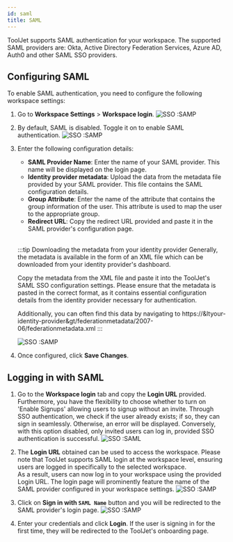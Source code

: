 ```yaml
---
id: saml
title: SAML
---
```


ToolJet supports SAML authentication for your workspace. The supported SAML providers are: Okta, Active Directory Federation Services, Azure AD, Auth0 and other SAML SSO providers.

<div>

## Configuring SAML

To enable SAML authentication, you need to configure the following workspace settings:

1. Go to **Workspace Settings** > **Workspace login**.
    <img className="screenshot-full" src="/img/sso/saml/workspaceset-v2.png" alt="SSO :SAMP" />

2. By default, SAML is disabled. Toggle it on to enable SAML authentication.
    <img className="screenshot-full" src="/img/sso/saml/enable-v2.png" alt="SSO :SAMP" />


3. Enter the following configuration details:
    - **SAML Provider Name**: Enter the name of your SAML provider. This name will be displayed on the login page.
    - **Identity provider metadata**: Upload the data from the metadata file provided by your SAML provider. This file contains the SAML configuration details.
    - **Group Attribute**: Enter the name of the attribute that contains the group information of the user. This attribute is used to map the user to the appropriate group.
    - **Redirect URL**: Copy the redirect URL provided and paste it in the SAML provider's configuration page.

    <br/>

    :::tip Downloading the metadata from your identity provider
     Generally, the metadata is available in the form of an XML file which can be downloaded from your identity provider's dashboard.

     Copy the metadata from the XML file and paste it into the ToolJet's SAML SSO configuration settings. Please ensure that the metadata is pasted in the correct format, as it contains essential configuration details from the identity provider necessary for authentication.

     Additionally, you can often find this data by navigating to https://&ltyour-identity-provider&gt/federationmetadata/2007-06/federationmetadata.xml
    :::

    <img className="screenshot-full" src="/img/sso/saml/config-new-v3.png" alt="SSO :SAMP" />

4. Once configured, click **Save Changes**.

</div>

<div>

## Logging in with SAML

1. Go to the **Workspace login** tab and copy the **Login URL** provided. Furthermore, you have the flexibility to choose whether to turn on 'Enable Signups' allowing users to signup without an invite. Through SSO authentication, we check if the user already exists; if so, they can sign in seamlessly. Otherwise, an error will be displayed. Conversely, with this option disabled, only invited users can log in, provided SSO authentication is successful.
    <img className="screenshot-full" src="/img/sso/saml/url-v3.png" alt="SSO :SAML"/>


2. The **Login URL** obtained can be used to access the workspace. Please note that ToolJet supports SAML login at the workspace level, ensuring users are logged in specifically to the selected workspace. <br/>
    As a result, users can now log in to your workspace using the provided Login URL. The login page will prominently feature the name of the SAML provider configured in your workspace settings.
    <img className="screenshot-full" src="/img/sso/saml/login.png" alt="SSO :SAMP" />

3. Click on **Sign in with `SAML Name`** button and you will be redirected to the SAML provider's login page.
    <img className="screenshot-full" src="/img/sso/saml/auth.png" alt="SSO :SAMP" />


4. Enter your credentials and click **Login**. If the user is signing in for the first time, they will be redirected to the ToolJet's onboarding page.

</div>